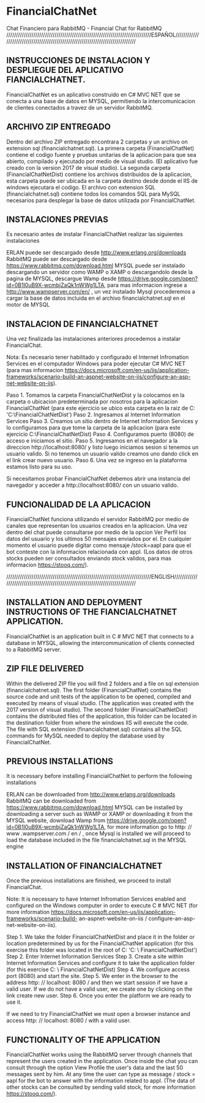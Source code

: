 # FinancialChatNet
Chat Financiero para RabbitMQ - Financial Chat for RabbitMQ
///////////////////////////////////////////////////////////////////////////ESPAÑOL///////////////////////////////////////////////////////////////////////////////
## INSTRUCCIONES DE INSTALACION Y DESPLIEGUE DEL APLICATIVO FIANCIALCHATNET. 
FinancialChatNet es un aplicativo construido en C# MVC NET que se conecta a una base de datos en MYSQL, permitiendo la intercomunicacion de clientes conectados a travez de un servidor RabbitMQ.  

## ARCHIVO ZIP ENTREGADO

Dentro del archivo ZIP entregado encontrara 2 carpetas y un archivo on extension sql (financialchatnet.sql).
La primera carpeta (FinancialChatNet) contiene el codigo fuente y pruebas unitarias de la aplicacion para que sea abierto, compilado y ejecutado por medio de visual studio. (El aplicativo fue creado con la version 2017 de visual studio).
La segunda carpeta (FinancialChatNetDist) contiene los archivos distribuidos de la aplicacion, esta carpeta puede ser ubicada en la carpeta destino desde donde el IIS de windows ejecutara el codigo.
El archivo con extension SQL (financialchatnet.sql) contiene todos los comandos SQL para MySQL necesarios para desplegar la base de datos utilizada por FinancialChatNet.

## INSTALACIONES PREVIAS

Es necesario antes de instalar FinancialChatNet realizar las siguientes instalaciones

ERLAN puede ser descargado desde http://www.erlang.org/downloads
RabbitMQ puede ser descargado desde https://www.rabbitmq.com/download.html
MYSQL puede ser instalado descargando un servidor como WAMP o XAMP o descargandolo desde la pagina de MYSQL, descargue Wamp desde https://drive.google.com/open?id=0B1l0uB9X-wcmbjZaQk1nWWg1LTA, para mas informacion ingrese a http://www.wampserver.com/en/ , un vez instalado Mysql procederemos a cargar la base de datos incluida en el archivo financialchatnet.sql en el motor de MYSQL


## INSTALACION DE FINANCIALCHATNET

Una vez finalizada las instalaciones anteriores procedemos a instalar FinancialChat.

Nota: Es necesario tener habilitado y configurado el Internet Infromation Services en el computador Windows para poder ejecutar C# MVC NET (para mas informacion https://docs.microsoft.com/en-us/iis/application-frameworks/scenario-build-an-aspnet-website-on-iis/configure-an-asp-net-website-on-iis).

Paso 1. Tomamos la carpeta FinancialChatNetDist y la colocamos en la carpeta o ubicacion predeterminada por nosotros para la aplicacion FinancialChatNet (para este ejercicio se ubico esta carpeta en la raiz de C: 'C:\FinancialChatNetDist')
Paso 2. Ingresamos al Internet Information Services
Paso 3. Creamos un sitio dentro de Internet Information Services y lo configuramos para que tome la carpeta de la aplicacion (para este ejercicio C:\FinancialChatNetDist)
Paso 4. Configuramos puerto (8080) de acceso e iniciamos el sitio.
Paso 5. Ingresamos en el navegador a la direccion http://localhost:8080/ y listo luego iniciamos sesion si tenemos un usuario valido. Si no tenemos un usuario valido creamos uno dando click en el link crear nuevo usuario.
Paso 6. Una vez se ingreso en la plataforma estamos listo para su uso.

Si necesitamos probar FinancialChatNet debemos abrir una instancia del navegador y acceder a  http://localhost:8080/ con un usuario valido.

## FUNCIONALIDAD DE LA APLICACION

FinancialChatNet funciona utilizando el servidor RabbitMQ por medio de canales que representan los usuarios creados en la aplicacion.
Una vez dentro del chat puede consultarse por medio de la opcion Ver Perfil los datos del usuario y los ultimos 50 mensajes enviados por el.
En cualquier momento el usuario puede digitar como mensaje /stock=aapl para que el bot conteste con la informacion relacionada con appl. (Los datos de otros stocks pueden ser consultados enviando stock validos, para mas informacion https://stooq.com/).


///////////////////////////////////////////////////////////////////////////ENGLISH///////////////////////////////////////////////////////////////////////////////

## INSTALLATION AND DEPLOYMENT INSTRUCTIONS OF THE FIANCIALCHATNET APPLICATION.
FinancialChatNet is an application built in C # MVC NET that connects to a database in MYSQL, allowing the intercommunication of clients connected to a RabbitMQ server.

## ZIP FILE DELIVERED

Within the delivered ZIP file you will find 2 folders and a file on sql extension (financialchatnet.sql).
The first folder (FinancialChatNet) contains the source code and unit tests of the application to be opened, compiled and executed by means of visual studio. (The application was created with the 2017 version of visual studio).
The second folder (FinancialChatNetDist) contains the distributed files of the application, this folder can be located in the destination folder from where the windows IIS will execute the code.
The file with SQL extension (financialchatnet.sql) contains all the SQL commands for MySQL needed to deploy the database used by FinancialChatNet.

## PREVIOUS INSTALLATIONS

It is necessary before installing FinancialChatNet to perform the following installations

ERLAN can be downloaded from http://www.erlang.org/downloads
RabbitMQ can be downloaded from https://www.rabbitmq.com/download.html
MYSQL can be installed by downloading a server such as WAMP or XAMP or downloading it from the MYSQL website, download Wamp from https://drive.google.com/open?id=0B1l0uB9X-wcmbjZaQk1nWWg1LTA, for more information go to http: // www .wampserver.com / en /
, once Mysql is installed we will proceed to load the database included in the file financialchatnet.sql in the MYSQL engine


## INSTALLATION OF FINANCIALCHATNET

Once the previous installations are finished, we proceed to install FinancialChat.

Note: It is necessary to have Internet Infromation Services enabled and configured on the Windows computer in order to execute C # MVC NET (for more information https://docs.microsoft.com/en-us/iis/application-frameworks/scenario-build- an-aspnet-website-on-iis / configure-an-asp-net-website-on-iis).

Step 1. We take the folder FinancialChatNetDist and place it in the folder or location predetermined by us for the FinancialChatNet application (for this exercise this folder was located in the root of C: 'C: \ FinancialChatNetDist')
Step 2. Enter Internet Information Services
Step 3. Create a site within Internet Information Services and configure it to take the application folder (for this exercise C: \ FinancialChatNetDist)
Step 4. We configure access port (8080) and start the site.
Step 5. We enter in the browser to the address http: // localhost: 8080 / and then we start session if we have a valid user. If we do not have a valid user, we create one by clicking on the link create new user.
Step 6. Once you enter the platform we are ready to use it.

If we need to try FinancialChatNet we must open a browser instance and access http: // localhost: 8080 / with a valid user.

## FUNCTIONALITY OF THE APPLICATION

FinancialChatNet works using the RabbitMQ server through channels that represent the users created in the application.
Once inside the chat you can consult through the option View Profile the user's data and the last 50 messages sent by him.
At any time the user can type as message / stock = aapl for the bot to answer with the information related to appl. (The data of other stocks can be consulted by sending valid stock, for more information https://stooq.com/).



